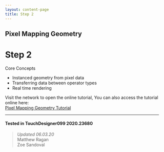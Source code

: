 ```yaml
---
layout: content-page
title: Step 2
---
```


## Pixel Mapping Geometry
# Step 2

Core Concepts

* Instanced geometry from pixel data
* Transferring data between operator types
* Real time rendering

Visit the network to open the online tutorial, You can also access the tutorial online here:  
[Pixel Mapping Geometry Tutorial](http://matthewragan.com/2015/08/18/advanced-instancing-pixel-mapping-geometry-touchdesigner/)

---

#### Tested in TouchDesigner099 2020.23680 
>*Updated 06.03.20*  
Matthew Ragan  
Zoe Sandoval  